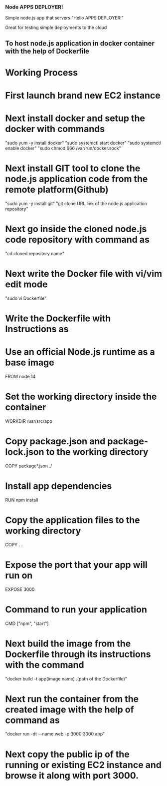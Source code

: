 ### Node APPS DEPLOYER!

Simple node.js app that servers "Hello APPS DEPLOYER!"

Great for testing simple deployments to the cloud

## To host node.js application in docker container with the help of Dockerfile

# Working Process
# First launch brand new EC2 instance
# Next install docker and setup the docker with commands
   "sudo yum -y install docker"
   "sudo systemctl start docker"
   "sudo systemctl enable docker"
   "sudo chmod 666 /var/run/docker.sock"
# Next install GIT tool to clone the node.js application code from the remote platform(Github)
   "sudo yum -y install git"
   "git clone URL link of the node.js application repository"
# Next go inside the cloned node.js code repository with command as
   "cd cloned repository name"
# Next write the Docker file with vi/vim edit mode
   "sudo vi Dockerfile"
# Write the Dockerfile with Instructions as 
# Use an official Node.js runtime as a base image
FROM node:14

# Set the working directory inside the container
WORKDIR /usr/src/app

# Copy package.json and package-lock.json to the working directory
COPY package*.json ./

# Install app dependencies
RUN npm install

# Copy the application files to the working directory
COPY . .

# Expose the port that your app will run on
EXPOSE 3000

# Command to run your application
CMD ["npm", "start"]

# Next build the image from the Dockerfile through its instructions with the command
  "docker build -t app(image name) .(path of the Dockerfile)"
# Next run the container from the created image with the help of command as
   "docker run -dt --name web -p 3000:3000 app"
# Next copy the public ip of the running or existing EC2 instance and browse it along with port 3000.   
